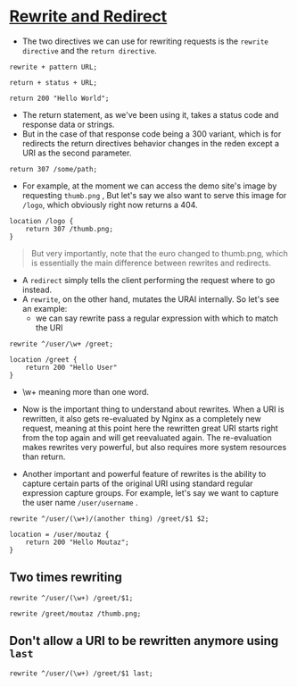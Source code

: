 # [Rewrite and Redirect](../04%2BRewrites%2B%26%2BRedirects.conf)

- The two directives we can use for rewriting requests is the `rewrite directive` and the `return directive`.
```
rewrite + pattern URL;
```

```
return + status + URL;

return 200 "Hello World";
```

- The return statement, as we've been using it, takes a status code and response data or strings.
- But in the case of that response code being a 300 variant, which is for redirects the return directives behavior changes in the reden except a URI as the second parameter.
```
return 307 /some/path;  
```

- For example, at the moment we can access the demo site's image by requesting `thumb.png` , But let's say we also want to serve this image for `/logo`, which obviously right now returns a 404.

```
location /logo {
    return 307 /thumb.png;
}
```
> But very importantly, note that the euro changed to thumb.png, which is essentially the main difference between rewrites and redirects.

- A `redirect` simply tells the client performing the request where to go instead.
- A `rewrite`, on the other hand, mutates the URAI internally. So let's see an example:
    - we can say rewrite pass a regular expression with which to match the URI

```
rewrite ^/user/\w+ /greet;
```

```
location /greet {
    return 200 "Hello User"
}
```

- \w+ meaning more than one word.
- Now is the important thing to understand about rewrites. When a URI is rewritten, it also gets re-evaluated by Nginx as a completely new request, meaning at this point here the rewritten great URI starts right from the top again and will get reevaluated again. The re-evaluation makes rewrites very powerful, but also requires more system resources than return.


- Another important and powerful feature of rewrites is the ability to capture certain parts of the original URI using standard regular expression capture groups. For example, let's say we want to capture the user name `/user/username` .
```
rewrite ^/user/(\w+)/(another thing) /greet/$1 $2;
```

```
location = /user/moutaz {
    return 200 "Hello Moutaz";
}
```

## Two times rewriting
```
rewrite ^/user/(\w+) /greet/$1;
```

```
rewrite /greet/moutaz /thumb.png;
```


## Don't allow a URI to be rewritten anymore using `last`

```
rewrite ^/user/(\w+) /greet/$1 last;
```

